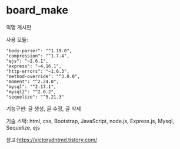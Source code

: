 # board_make
익명 게시판

사용 모듈:

    "body-parser": "^1.19.0",
    "compression": "^1.7.4",
    "ejs": "~2.6.1",
    "express": "~4.16.1",
    "http-errors": "~1.6.3",
    "method-override": "^3.0.0",
    "moment": "^2.24.0",
    "mysql": "^2.17.1",
    "mysql2": "^2.0.2",
    "sequelize": "^5.21.3"

기능구현: 
    글 생성,
    글 수정,
    글 삭제

기술 스택:
    html, css, Bootstrap, JavaScript, node.js, Express.js, Mysql, Sequelize, ejs


참고:https://victorydntmd.tistory.com/
